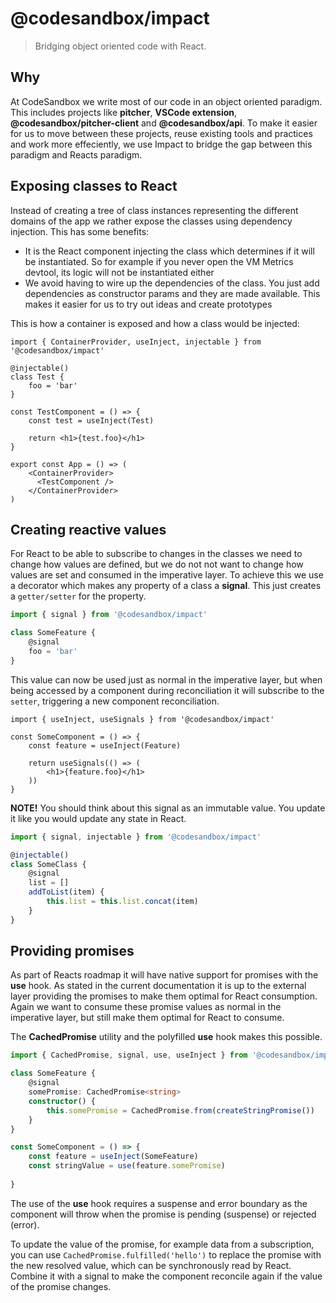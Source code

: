 # @codesandbox/impact

> Bridging object oriented code with React.

## Why

At CodeSandbox we write most of our code in an object oriented paradigm. This includes projects like **pitcher**, **VSCode extension**, **@codesandbox/pitcher-client** and **@codesandbox/api**. To make it easier for us to move between these projects, reuse existing tools and practices and work more effeciently, we use Impact to bridge the gap between this paradigm and Reacts paradigm.

## Exposing classes to React

Instead of creating a tree of class instances representing the different domains of the app we rather expose the classes using dependency injection. This has some benefits:

- It is the React component injecting the class which determines if it will be instantiated. So for example if you never open the VM Metrics devtool, its logic will not be instantiated either
- We avoid having to wire up the dependencies of the class. You just add dependencies as constructor params and they are made available. This makes it easier for us to try out ideas and create prototypes

This is how a container is exposed and how a class would be injected:

```tsx
import { ContainerProvider, useInject, injectable } from '@codesandbox/impact'

@injectable()
class Test {
    foo = 'bar'
}

const TestComponent = () => {
    const test = useInject(Test)
    
    return <h1>{test.foo}</h1>
}

export const App = () => (
    <ContainerProvider>
      <TestComponent />
    </ContainerProvider>
)
```

## Creating reactive values

For React to be able to subscribe to changes in the classes we need to change how values are defined, but we do not not want to change how values are set and consumed in the imperative layer. To achieve this we use a decorator which makes any property of a class a **signal**. This just creates a `getter/setter` for the property.

```ts
import { signal } from '@codesandbox/impact'

class SomeFeature {
    @signal
    foo = 'bar'
}
```

This value can now be used just as normal in the imperative layer, but when being accessed by a component during reconciliation it will subscribe to the `setter`, triggering a new component reconciliation.

```tsx
import { useInject, useSignals } from '@codesandbox/impact'

const SomeComponent = () => {
    const feature = useInject(Feature)
    
    return useSignals(() => (
        <h1>{feature.foo}</h1>
    ))
}
```

**NOTE!** You should think about this signal as an immutable value. You update it like you would update any state in React.

```ts
import { signal, injectable } from '@codesandbox/impact'

@injectable()
class SomeClass {
    @signal
    list = []
    addToList(item) {
        this.list = this.list.concat(item)
    }
}
```

## Providing promises

As part of Reacts roadmap it will have native support for promises with the **use** hook. As stated in the current documentation it is up to the external layer providing the promises to make them optimal for React consumption. Again we want to consume these promise values as normal in the imperative layer, but still make them optimal for React to consume.

The **CachedPromise** utility and the polyfilled **use** hook makes this possible.

```ts
import { CachedPromise, signal, use, useInject } from '@codesandbox/impact'

class SomeFeature {
    @signal
    somePromise: CachedPromise<string>
    constructor() {
        this.somePromise = CachedPromise.from(createStringPromise())
    }
}

const SomeComponent = () => {
    const feature = useInject(SomeFeature)
    const stringValue = use(feature.somePromise)
    
}
```

The use of the **use** hook requires a suspense and error boundary as the component will throw when the promise is pending (suspense) or rejected (error).

To update the value of the promise, for example data from a subscription, you can use `CachedPromise.fulfilled('hello')` to replace the promise with the new resolved value, which can be synchronously read by React. Combine it with a signal to make the component reconcile again if the value of the promise changes.

